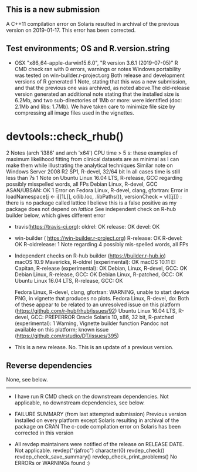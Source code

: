 ## This is a new submission ##
A C++11 compilation error on Solaris resulted in archival of the previous version on 2019-01-17.
This error has been corrected.

## Test environments; OS and R.version.string ##
*  OSX "x86_64-apple-darwin15.6.0", "R version 3.6.1 (2019-07-05)"
   R CMD check ran with 0 errors, warnings or notes
   Windows portability was tested on win-builder.r-project.org
   Both release and development versions of R generated 1 Note, stating that this was a new submission, and that the previous one was archived, as noted above.The old-release version generated an additional note stating that the installed size is 6.2Mb, and two sub-directories of 1Mb or more: were identified (doc: 2.1Mb and libs: 1.7Mb). We have taken care to minimize file size by compressing all image files used in the vignettes. 
   
   
# devtools::check_rhub()
   
   2 Notes (arch 'i386' and arch 'x64') CPU time > 5 s: these examples of maximum likelihood fitting from clinical
      datasets are as minimal as I can make them while illustrating the analytical techniques
   Similar note on Windows Server 2008 R2 SP1, R-devel, 32/64 bit
   In all cases time is still less than 7s
   1 Note on Ubuntu Linux 16.04 LTS, R-release, GCC regarding possibly misspelled words, all FPs
   Debian Linux, R-devel, GCC ASAN/UBSAN: OK
   1 Error on Fedora Linux, R-devel, clang, gfortran: 
      Error in loadNamespace(j <- i[[1L]], c(lib.loc, .libPaths()), versionCheck = vI[[j]]) : 
      there is no package called lattice
      I believe this is a false positive as my package does not depend on *lattice*
      See independent check on R-hub builder below, which gives different error

* travis(https://travis-ci.org): 
   oldrel: OK
   release: OK
   devel: OK
   
*  win-builder ( https://win-builder.r-project.org)
   R-release: OK
   R-devel: OK
   R-oldrelease: 1 Note regarding 4 possibly mis-spelled words, all FPs
   
*  Independent checks on R-hub builder (https://builder.r-hub.io)   
   macOS 10.9 Mavericks, R-oldrel (experimental): OK
   macOS 10.11 El Capitan, R-release (experimental): OK
   Debian, Linux, R-devel, GCC: OK
   Debian Linux, R-release, GCC: OK
   Debian Linux, R-patched, GCC: OK
   Ubuntu Linux 16.04 LTS, R-release, GCC: OK
   
   Fedora Linux, R-devel, clang, gfortran: WARNING, unable to start device PNG, in 
      vignette that produces no plots.
   Fedora Linux, R-devel, do: 
      Both of these appear to be related to an unresolved issue on this platform (https://github.com/r-hub/rhub/issues/92)
   Ubuntu Linux 16.04 LTS, R-devel, GCC: PREPERROR
   Oracle Solaris 10, x86, 32 bit, R-patched (experimental): 1 Warning, Vignette
      builder function Pandoc not available on this platform; known issue (https://github.com/rstudio/DT/issues/395)


* This is a new release.
No. This is an update of a previous version.

## Reverse dependencies ##
None, see below.

---

* I have run R CMD check on the downstream dependencies.
Not applicable, no downstream dependencies, see below.


* FAILURE SUMMARY (from last attempted submission)
Previous version installed on every platform except Solaris resulting in archival of the package on CRAN
The c-code compilation error on Solaris has been corrected in this version


* All revdep maintainers were notified of the release on RELEASE DATE.
Not applicable.
revdep("rjafroc")
character(0)
revdep_check()
revdep_check_save_summary()
revdep_check_print_problems()
No ERRORs or WARNINGs found :)